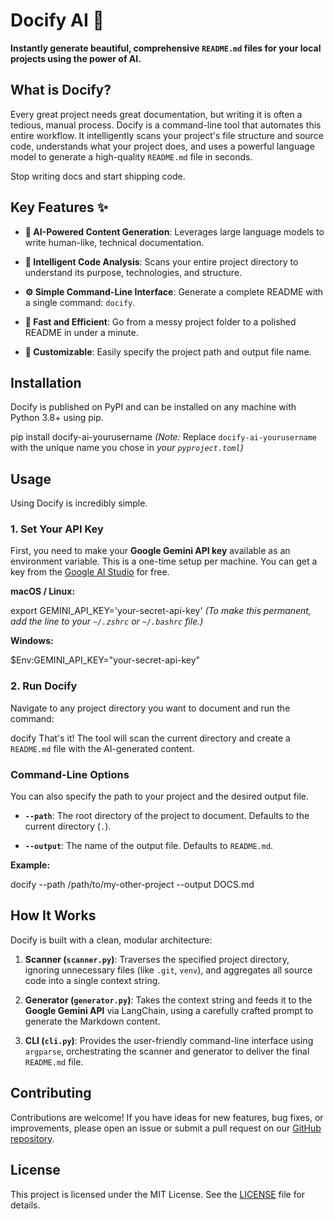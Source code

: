# Docify AI 🚀

**Instantly generate beautiful, comprehensive `README.md` files for your local projects using the power of AI.**

## What is Docify?

Every great project needs great documentation, but writing it is often a tedious, manual process. Docify is a command-line tool that automates this entire workflow. It intelligently scans your project's file structure and source code, understands what your project does, and uses a powerful language model to generate a high-quality `README.md` file in seconds.

Stop writing docs and start shipping code.

## Key Features ✨

* **🤖 AI-Powered Content Generation**: Leverages large language models to write human-like, technical documentation.

* **📂 Intelligent Code Analysis**: Scans your entire project directory to understand its purpose, technologies, and structure.

* **⚙️ Simple Command-Line Interface**: Generate a complete README with a single command: `docify`.

* **🚀 Fast and Efficient**: Go from a messy project folder to a polished README in under a minute.

* **🔧 Customizable**: Easily specify the project path and output file name.

## Installation

Docify is published on PyPI and can be installed on any machine with Python 3.8+ using pip.

pip install docify-ai-yourusername
*(Note:* Replace `docify-ai-yourusername` with the unique name you chose in *your `pyproject.toml`)*

## Usage

Using Docify is incredibly simple.

### 1. Set Your API Key

First, you need to make your **Google Gemini API key** available as an environment variable. This is a one-time setup per machine. You can get a key from the [Google AI Studio](https://aistudio.google.com/app/apikey) for free.

**macOS / Linux:**

export GEMINI_API_KEY='your-secret-api-key'
*(To make this permanent, add the line to your `~/.zshrc` or `~/.bashrc` file.)*

**Windows:**

$Env:GEMINI_API_KEY="your-secret-api-key"
### 2. Run Docify

Navigate to any project directory you want to document and run the command:

docify
That's it! The tool will scan the current directory and create a `README.md` file with the AI-generated content.

### Command-Line Options

You can also specify the path to your project and the desired output file.

* **`--path`**: The root directory of the project to document. Defaults to the current directory (`.`).

* **`--output`**: The name of the output file. Defaults to `README.md`.

**Example:**

docify --path /path/to/my-other-project --output DOCS.md
## How It Works

Docify is built with a clean, modular architecture:

1. **Scanner (`scanner.py`)**: Traverses the specified project directory, ignoring unnecessary files (like `.git`, `venv`), and aggregates all source code into a single context string.

2. **Generator (`generator.py`)**: Takes the context string and feeds it to the **Google Gemini API** via LangChain, using a carefully crafted prompt to generate the Markdown content.

3. **CLI (`cli.py`)**: Provides the user-friendly command-line interface using `argparse`, orchestrating the scanner and generator to deliver the final `README.md` file.

## Contributing

Contributions are welcome! If you have ideas for new features, bug fixes, or improvements, please open an issue or submit a pull request on our [GitHub repository](https://github.com/your-username/docify-project).

## License

This project is licensed under the MIT License. See the [LICENSE](LICENSE) file for details.